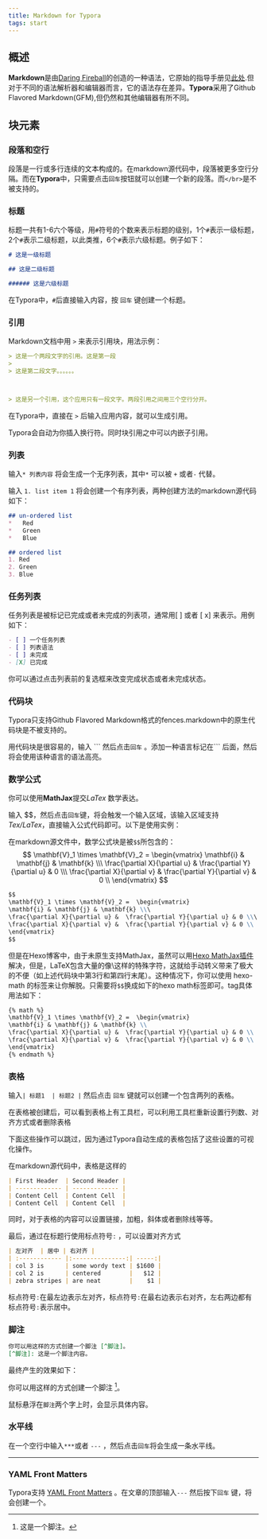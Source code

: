 ```yaml
---
title: Markdown for Typora
tags: start
---
```



## 概述

**Markdown**是由[Daring Fireball](http://daringfireball.net/)的创造的一种语法，它原始的指导手册见[此处](http://daringfireball.net/projects/markdown/syntax).但对于不同的语法解析器和编辑器而言，它的语法存在差异。**Typora**采用了Github Flavored Markdown(GFM),但仍然和其他编辑器有所不同。

## 块元素

### 段落和空行

段落是一行或多行连续的文本构成的。在markdown源代码中，段落被更多空行分隔。而在**Typora**中，只需要点击`回车`按钮就可以创建一个新的段落。而`</br>`是不被支持的。

### 标题

标题一共有1-6六个等级，用`#`符号的个数来表示标题的级别，1个`#`表示一级标题，2个`#`表示二级标题，以此类推，6个`#`表示六级标题。例子如下：

```markdown
# 这是一级标题

## 这是二级标题

###### 这是六级标题
```

在Typora中，`#`后直接输入内容，按 `回车` 键创建一个标题。

### 引用

Markdown文档中用 `>` 来表示引用块，用法示例：

```markdown
> 这是一个两段文字的引用。这是第一段
>
> 这是第二段文字。。。。。。



> 这是另一个引用，这个应用只有一段文字。两段引用之间用三个空行分开。
```

在Typora中，直接在 `>` 后输入应用内容，就可以生成引用。

Typora会自动为你插入换行符。同时块引用之中可以内嵌子引用。

### 列表

输入`* 列表内容` 将会生成一个无序列表，其中`*` 可以被 `+` 或者`-` 代替。

输入  `1. list item 1` 将会创建一个有序列表，两种创建方法的markdown源代码如下：

```markdown
## un-ordered list
*   Red
*   Green
*   Blue

## ordered list
1. Red
2. Green
3. Blue
```

### 任务列表

任务列表是被标记已完成或者未完成的列表项，通常用[ ] 或者 [ x] 来表示。用例如下：

```markdown
- [ ] 一个任务列表
- [ ] 列表语法
- [ ] 未完成
- [X] 已完成
```

你可以通过点击列表前的复选框来改变完成状态或者未完成状态。

### 代码块

Typora只支持Github Flavored Markdown格式的fences.markdown中的原生代码块是不被支持的。

用代码块是很容易的，输入 \`\`\` 然后点击`回车` 。添加一种语言标记在\`\`\` 后面，然后将会使用该种语言的语法高亮。

### 数学公式

你可以使用**MathJax**提交*LaTex* 数学表达。

输入 $$，然后点击`回车`键，将会触发一个输入区域，该输入区域支持*Tex/LaTex*，直接输入公式代码即可。以下是使用实例：

在markdown源文件中，数学公式块是被`$$`所包含的：
$$
\mathbf{V}_1 \times \mathbf{V}_2 =  \begin{vmatrix} 
\mathbf{i} & \mathbf{j} & \mathbf{k} \\\
\frac{\partial X}{\partial u} &  \frac{\partial Y}{\partial u} & 0 \\\
\frac{\partial X}{\partial v} &  \frac{\partial Y}{\partial v} & 0 \\
\end{vmatrix}
$$


```markdown
$$
\mathbf{V}_1 \times \mathbf{V}_2 =  \begin{vmatrix} 
\mathbf{i} & \mathbf{j} & \mathbf{k} \\\
\frac{\partial X}{\partial u} &  \frac{\partial Y}{\partial u} & 0 \\\
\frac{\partial X}{\partial v} &  \frac{\partial Y}{\partial v} & 0 \\
\end{vmatrix}
$$
```

但是在Hexo博客中，由于未原生支持MathJax，虽然可以用[Hexo MathJax插件](https://unnamed42.github.io/2015-12-02-Hexo-MathJax%E6%8F%92%E4%BB%B6.html#介绍)解决，但是，LaTeX包含大量的像\这样的特殊字符，这就给手动转义带来了极大的不便（如上述代码块中第3行和第四行末尾）。这种情况下，你可以使用 hexo-math 的标签来让你解脱。只需要将`$$`换成如下的hexo math标签即可。tag具体用法如下：

```markdown
{% math %}
\mathbf{V}_1 \times \mathbf{V}_2 =  \begin{vmatrix} 
\mathbf{i} & \mathbf{j} & \mathbf{k} \\
\frac{\partial X}{\partial u} &  \frac{\partial Y}{\partial u} & 0 \\
\frac{\partial X}{\partial v} &  \frac{\partial Y}{\partial v} & 0 \\
\end{vmatrix}
{% endmath %}
```



### 表格

输入`| 标题1  | 标题2 |`  然后点击 `回车` 键就可以创建一个包含两列的表格。

在表格被创建后，可以看到表格上有工具栏，可以利用工具栏重新设置行列数、对齐方式或者删除表格

下面这些操作可以跳过，因为通过Typora自动生成的表格包括了这些设置的可视化操作。

在markdown源代码中，表格是这样的

``` markdown
| First Header  | Second Header |
| ------------- | ------------- |
| Content Cell  | Content Cell  |
| Content Cell  | Content Cell  |
```

同时，对于表格的内容可以设置链接，加粗，斜体或者删除线等等。

最后，通过在标题行使用标点符号`:`  ，可以设置对齐方式

``` markdown
| 左对齐  | 居中 | 右对齐 |
| :------------ |:---------------:| -----:|
| col 3 is      | some wordy text | $1600 |
| col 2 is      | centered        |   $12 |
| zebra stripes | are neat        |    $1 |
```

标点符号`:`在最左边表示左对齐，标点符号`:`在最右边表示右对齐，左右两边都有标点符号`:`表示居中。

### 脚注

```markdown
你可以用这样的方式创建一个脚注 [^脚注]。
[^脚注]: 这是一个脚注内容。
```

最终产生的效果如下：

你可以用这样的方式创建一个脚注 [^脚注]。
[^脚注]: 这是一个脚注。

鼠标悬浮在`脚注`两个字上时，会显示具体内容。

### 水平线

在一个空行中输入`***`或者 `---` ，然后点击`回车`将会生成一条水平线。

---

### YAML Front Matters

Typora支持 [YAML Front Matters](http://jekyllrb.com/docs/frontmatter/) 。在文章的顶部输入`---` 然后按下`回车` 键，将会创建一个。 